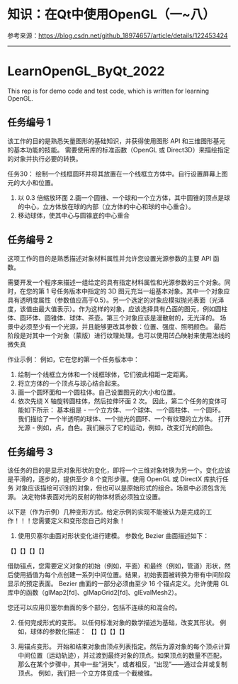 # 知识：在Qt中使用OpenGL（一~八）
参考来源：https://blog.csdn.net/github_18974657/article/details/122453424

---
# LearnOpenGL_ByQt_2022
This rep is for demo code and test code, which is written for learning OpenGL.

## 任务编号 1

该工作的目的是熟悉矢量图形的基础知识，并获得使用图形 API 和三维图形基元的基本功能的技能。
需要使用库的标准函数（OpenGL 或 Direct3D）来描绘指定的对象并执行必要的转换。

任务30：
绘制一个线框圆环并将其放置在一个线框立方体中。自行设置屏幕上图元的大小和位置。
1. 以 0.3 倍缩放环面
2.画一个圆锥、一个球和一个立方体，其中圆锥的顶点是球的中心，立方体放在球的内部（立方体的中心和球的中心重合）。
3. 移动球体，使其中心与圆锥底的中心重合

## 任务编号 2

这项工作的目的是熟悉描述对象材料属性并允许您设置光源参数的主要 API 函数。

需要开发一个程序来描述一组给定的具有指定材料属性和光源参数的三个对象。同时，在您的第 1 号任务版本中指定的 3D 图元充当一组基本对象。其中一个对象应具有透明度属性（参数值应高于0.5）。另一个选定的对象应模拟抛光表面（光泽度，该值由最大值表示）。作为这样的对象，应该选择具有凸面的图元，例如圆柱体、圆环体、圆锥体、球体、茶壶。第三个对象应该是漫散射的，无光泽的。
场景中必须至少有一个光源，并且能够更改其参数：位置、强度、照明颜色。
最后阶段是对其中一个对象（蒙版）进行纹理处理。也可以使用凹凸映射来使用法线的微失真

作业示例：
例如，它在您的第一个任务版本中：
1. 绘制一个线框立方体和一个线框球体，它们彼此相距一定距离。
2. 将立方体的一个顶点与球心结合起来。
3. 画一个圆环面和一个圆柱体。自己设置图元的大小和位置。
4. 依次先绕 X 轴旋转圆柱体，然后拉伸环面 2 次。
因此，第二个任务的变体可能如下所示：
基本组是 - 一个立方体、一个球体、一个圆柱体、一个圆环。
我们描绘了一个半透明的球体、一个抛光的圆环、一个有纹理的立方体。
打开光源 - 例如，点，白色。我们展示了它的运动，例如，改变灯光的颜色。


## 任务编号 3

该任务的目的是显示对象形状的变化，即将一个三维对象转换为另一个。变化应该是平滑的，逐步的，提供至少 8 个变形步骤。使用 OpenGL 或 DirectX 库执行任务
对象应该描绘可识别的对象，但也可以是原始形式的组合。场景中必须包含光源。
 决定物体表面对光的反射的物体材质必须独立设置。

以下是（作为示例）几种变形方式。给定示例的实现不能被认为是完成的工作！！！您需要定义和变形您自己的对象！

1. 使用贝塞尔曲面对形状变化进行建模。
参数化 Bezier 曲面描述如下：

【】【】【】【】

借助锚点，您需要定义对象的初始（例如，平面）和最终（例如，管道）形状，然后使用插值为每个点创建一系列中间位置。结果，初始表面被转换为带有中间阶段显示的预定表面。
Bezier 曲面的一部分必须由至少 16 个锚点定义。允许使用 GL 库中的函数（glMap2[fd]、glMapGrid2[fd]、glEvalMesh2）。

您还可以应用贝塞尔曲面的多个部分，包括不连续的和混合的。

2. 任何完成形式的变形。
以任何标准对象的数学描述为基础，改变其形状。
例如，球体的参数化描述：
【】【】【】【】

3. 用锚点变形。
开始和结束对象由顶点列表指定。然后为源对象的每个顶点计算中间位置（运动轨迹），并过渡到最终对象的顶点。如果顶点的数量不匹配，那么在某个步骤中，其中一些“消失”，或者相反，“出现”——通过合并或复制顶点。
例如，我们把一个立方体变成一个截棱锥。



